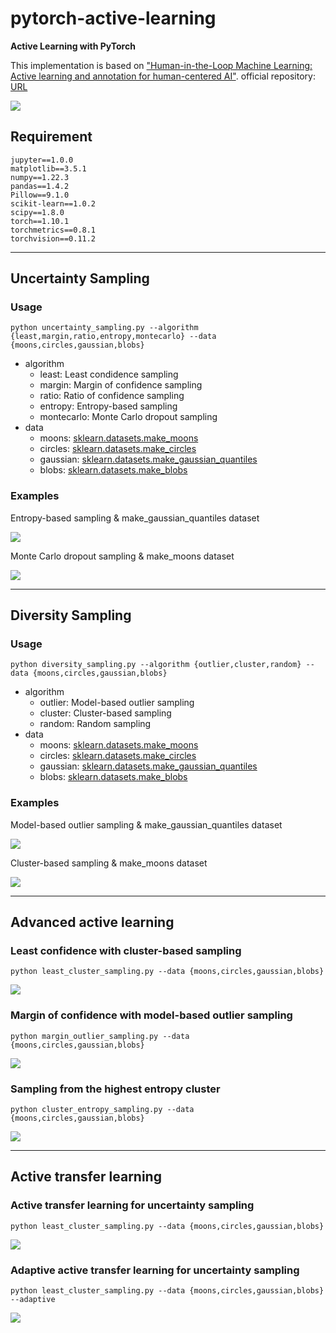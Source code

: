 # pytorch-active-learning

**Active Learning with PyTorch**

This implementation is based on ["Human-in-the-Loop Machine Learning: Active learning and annotation for human-centered AI"](https://www.manning.com/books/human-in-the-loop-machine-learning). official repository: [URL](https://github.com/rmunro/pytorch_active_learning)

![](./results/moons/least/moons_least.gif)

## Requirement

```
jupyter==1.0.0
matplotlib==3.5.1
numpy==1.22.3
pandas==1.4.2
Pillow==9.1.0
scikit-learn==1.0.2
scipy==1.8.0
torch==1.10.1
torchmetrics==0.8.1
torchvision==0.11.2
```

---

## Uncertainty Sampling

### Usage

```
python uncertainty_sampling.py --algorithm {least,margin,ratio,entropy,montecarlo} --data {moons,circles,gaussian,blobs}
```

- algorithm
  - least: Least condidence sampling
  - margin: Margin of confidence sampling
  - ratio: Ratio of confidence sampling
  - entropy: Entropy-based sampling
  - montecarlo: Monte Carlo dropout sampling
- data
  - moons: [sklearn.datasets.make_moons](https://scikit-learn.org/stable/modules/generated/sklearn.datasets.make_moons.html)
  - circles: [sklearn.datasets.make_circles](https://scikit-learn.org/stable/modules/generated/sklearn.datasets.make_circles.html)
  - gaussian: [sklearn.datasets.make_gaussian_quantiles](https://scikit-learn.org/stable/modules/generated/sklearn.datasets.make_gaussian_quantiles.html)
  - blobs: [sklearn.datasets.make_blobs](https://scikit-learn.org/stable/modules/generated/sklearn.datasets.make_blobs.html)

### Examples

Entropy-based sampling & make_gaussian_quantiles dataset

![](./results/gaussian/entropy/gaussian_entropy.gif)

Monte Carlo dropout sampling & make_moons dataset

![](./results/moons/montecarlo/moons_montecarlo.gif)

---

## Diversity Sampling

### Usage

```
python diversity_sampling.py --algorithm {outlier,cluster,random} --data {moons,circles,gaussian,blobs}
```

- algorithm
  - outlier: Model-based outlier sampling
  - cluster: Cluster-based sampling
  - random: Random sampling
- data
  - moons: [sklearn.datasets.make_moons](https://scikit-learn.org/stable/modules/generated/sklearn.datasets.make_moons.html)
  - circles: [sklearn.datasets.make_circles](https://scikit-learn.org/stable/modules/generated/sklearn.datasets.make_circles.html)
  - gaussian: [sklearn.datasets.make_gaussian_quantiles](https://scikit-learn.org/stable/modules/generated/sklearn.datasets.make_gaussian_quantiles.html)
  - blobs: [sklearn.datasets.make_blobs](https://scikit-learn.org/stable/modules/generated/sklearn.datasets.make_blobs.html)

### Examples

Model-based outlier sampling & make_gaussian_quantiles dataset

![](./results/gaussian/outlier/gaussian_outlier.gif)

Cluster-based sampling & make_moons dataset

![](./results/moons/cluster/moons_cluster.gif)

---

## Advanced active learning

### Least confidence with cluster-based sampling

```
python least_cluster_sampling.py --data {moons,circles,gaussian,blobs}
```

![](./results/moons/least_cluster/moons_least_cluster.gif)

### Margin of confidence with model-based outlier sampling

```
python margin_outlier_sampling.py --data {moons,circles,gaussian,blobs}
```

![](./results/moons/margin_outlier/moons_margin_outlier.gif)

### Sampling from the highest entropy cluster

```
python cluster_entropy_sampling.py --data {moons,circles,gaussian,blobs}
```

![](./results/moons/cluster_entropy/moons_cluster_entropy.gif)


---

## Active transfer learning

### Active transfer learning for uncertainty sampling

```
python least_cluster_sampling.py --data {moons,circles,gaussian,blobs}
```

![](./results/moons/transfer/moons_transfer.gif)


### Adaptive active transfer learning for uncertainty sampling

```
python least_cluster_sampling.py --data {moons,circles,gaussian,blobs} --adaptive
```

![](./results/moons/adaptive/moons_adaptive.gif)